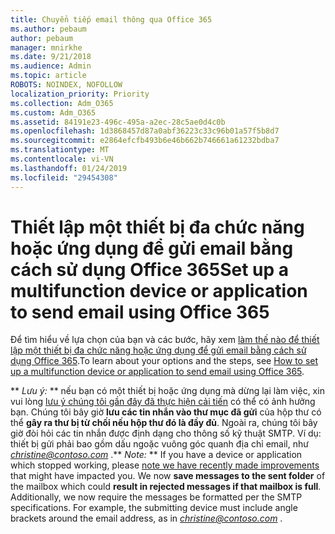 ```yaml
---
title: Chuyển tiếp email thông qua Office 365
ms.author: pebaum
author: pebaum
manager: mnirkhe
ms.date: 9/21/2018
ms.audience: Admin
ms.topic: article
ROBOTS: NOINDEX, NOFOLLOW
localization_priority: Priority
ms.collection: Adm_O365
ms.custom: Adm_O365
ms.assetid: 84191e23-496c-495a-a2ec-28c5ae0d4c0b
ms.openlocfilehash: 1d3868457d87a0abf36223c33c96b01a57f5b8d7
ms.sourcegitcommit: e2864efcfb493b6e46b662b746661a61232bdba7
ms.translationtype: MT
ms.contentlocale: vi-VN
ms.lasthandoff: 01/24/2019
ms.locfileid: "29454308"
---
```

# <a name="set-up-a-multifunction-device-or-application-to-send-email-using-office-365"></a><span data-ttu-id="2feea-102">Thiết lập một thiết bị đa chức năng hoặc ứng dụng để gửi email bằng cách sử dụng Office 365</span><span class="sxs-lookup"><span data-stu-id="2feea-102">Set up a multifunction device or application to send email using Office 365</span></span>

<span data-ttu-id="2feea-103">Để tìm hiểu về lựa chọn của bạn và các bước, hãy xem [làm thế nào để thiết lập một thiết bị đa chức năng hoặc ứng dụng để gửi email bằng cách sử dụng Office 365](https://support.office.com/article/69f58e99-c550-4274-ad18-c805d654b4c4).</span><span class="sxs-lookup"><span data-stu-id="2feea-103">To learn about your options and the steps, see [How to set up a multifunction device or application to send email using Office 365](https://support.office.com/article/69f58e99-c550-4274-ad18-c805d654b4c4).</span></span>
  
 <span data-ttu-id="2feea-p101">\*\* *Lưu ý:* \*\* nếu bạn có một thiết bị hoặc ứng dụng mà dừng lại làm việc, xin vui lòng [lưu ý chúng tôi gần đây đã thực hiện cải tiến](https://support.microsoft.com/help/4458479/) có thể có ảnh hưởng bạn. Chúng tôi bây giờ **lưu các tin nhắn vào thư mục đã gửi** của hộp thư có thể **gây ra thư bị từ chối nếu hộp thư đó là đầy đủ**. Ngoài ra, chúng tôi bây giờ đòi hỏi các tin nhắn được định dạng cho thông số kỹ thuật SMTP. Ví dụ: thiết bị gửi phải bao gồm dấu ngoặc vuông góc quanh địa chỉ email, như *christine@contoso.com* .</span><span class="sxs-lookup"><span data-stu-id="2feea-p101">\*\* *Note:* \*\* If you have a device or application which stopped working, please [note we have recently made improvements](https://support.microsoft.com/help/4458479/) that might have impacted you. We now **save messages to the sent folder** of the mailbox which could **result in rejected messages if that mailbox is full**. Additionally, we now require the messages be formatted per the SMTP specifications. For example, the submitting device must include angle brackets around the email address, as in  *christine@contoso.com*  .</span></span> 
  

